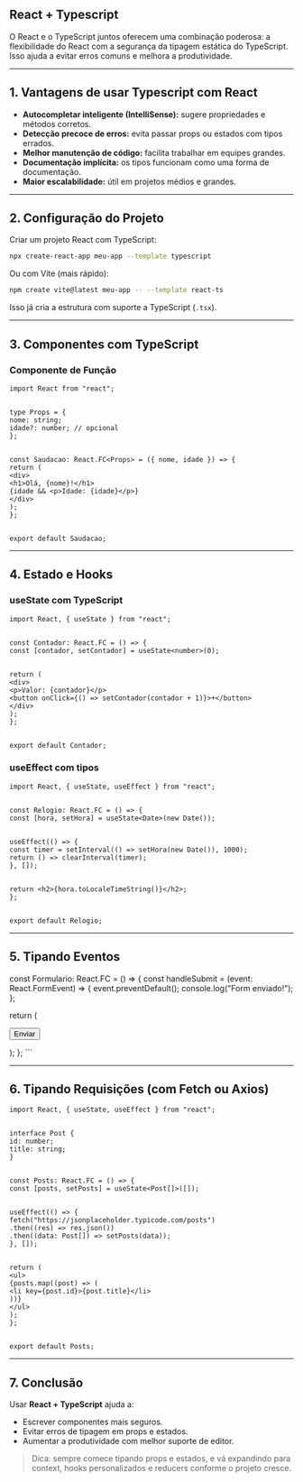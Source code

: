 ## React + Typescript

O React e o TypeScript juntos oferecem uma combinação poderosa: a flexibilidade do React com a segurança da tipagem estática do TypeScript. Isso ajuda a evitar erros comuns e melhora a produtividade.

---

## 1. Vantagens de usar Typescript com React 

- **Autocompletar inteligente (IntelliSense):** sugere propriedades e métodos corretos.
- **Detecção precoce de erros:** evita passar props ou estados com tipos errados.
- **Melhor manutenção de código:** facilita trabalhar em equipes grandes.
- **Documentação implícita:** os tipos funcionam como uma forma de documentação.
- **Maior escalabilidade:** útil em projetos médios e grandes.


---


## 2. Configuração do Projeto


Criar um projeto React com TypeScript:
```bash
npx create-react-app meu-app --template typescript
```


Ou com Vite (mais rápido):
```bash
npm create vite@latest meu-app -- --template react-ts
```


Isso já cria a estrutura com suporte a TypeScript (`.tsx`).


---


## 3. Componentes com TypeScript


### Componente de Função
```tsx
import React from "react";


type Props = {
nome: string;
idade?: number; // opcional
};


const Saudacao: React.FC<Props> = ({ nome, idade }) => {
return (
<div>
<h1>Olá, {nome}!</h1>
{idade && <p>Idade: {idade}</p>}
</div>
);
};


export default Saudacao;
```


---


## 4. Estado e Hooks


### useState com TypeScript
```tsx
import React, { useState } from "react";


const Contador: React.FC = () => {
const [contador, setContador] = useState<number>(0);


return (
<div>
<p>Valor: {contador}</p>
<button onClick={() => setContador(contador + 1)}>+</button>
</div>
);
};


export default Contador;
```


### useEffect com tipos
```tsx
import React, { useState, useEffect } from "react";


const Relogio: React.FC = () => {
const [hora, setHora] = useState<Date>(new Date());


useEffect(() => {
const timer = setInterval(() => setHora(new Date()), 1000);
return () => clearInterval(timer);
}, []);


return <h2>{hora.toLocaleTimeString()}</h2>;
};


export default Relogio;
```


---

## 5. Tipando Eventos
const Formulario: React.FC = () => {
const handleSubmit = (event: React.FormEvent<HTMLFormElement>) => {
event.preventDefault();
console.log("Form enviado!");
};


return (
<form onSubmit={handleSubmit}>
<button type="submit">Enviar</button>
</form>
);
};
```


---


## 6. Tipando Requisições (com Fetch ou Axios)


```tsx
import React, { useState, useEffect } from "react";


interface Post {
id: number;
title: string;
}


const Posts: React.FC = () => {
const [posts, setPosts] = useState<Post[]>([]);


useEffect(() => {
fetch("https://jsonplaceholder.typicode.com/posts")
.then((res) => res.json())
.then((data: Post[]) => setPosts(data));
}, []);


return (
<ul>
{posts.map((post) => (
<li key={post.id}>{post.title}</li>
))}
</ul>
);
};


export default Posts;
```


---


## 7. Conclusão


Usar **React + TypeScript** ajuda a:
- Escrever componentes mais seguros.
- Evitar erros de tipagem em props e estados.
- Aumentar a produtividade com melhor suporte de editor.


> Dica: sempre comece tipando props e estados, e vá expandindo para context, hooks personalizados e reducers conforme o projeto cresce.

